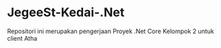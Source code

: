 # JegeeSt-Kedai-.Net
Repositori ini merupakan pengerjaan Proyek .Net Core Kelompok 2 untuk client Atha
